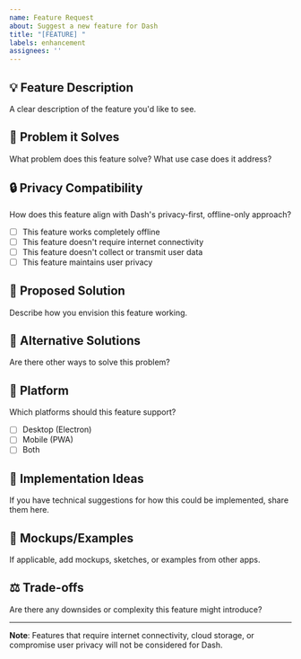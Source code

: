 ```yaml
---
name: Feature Request
about: Suggest a new feature for Dash
title: "[FEATURE] "
labels: enhancement
assignees: ''
---
```


## 💡 Feature Description
A clear description of the feature you'd like to see.

## 🎯 Problem it Solves
What problem does this feature solve? What use case does it address?

## 🔒 Privacy Compatibility
How does this feature align with Dash's privacy-first, offline-only approach?
- [ ] This feature works completely offline
- [ ] This feature doesn't require internet connectivity
- [ ] This feature doesn't collect or transmit user data
- [ ] This feature maintains user privacy

## 🎨 Proposed Solution
Describe how you envision this feature working.

## 🔄 Alternative Solutions
Are there other ways to solve this problem?

## 📱 Platform
Which platforms should this feature support?
- [ ] Desktop (Electron)
- [ ] Mobile (PWA)
- [ ] Both

## 🔧 Implementation Ideas
If you have technical suggestions for how this could be implemented, share them here.

## 📸 Mockups/Examples
If applicable, add mockups, sketches, or examples from other apps.

## ⚖️ Trade-offs
Are there any downsides or complexity this feature might introduce?

---

**Note**: Features that require internet connectivity, cloud storage, or compromise user privacy will not be considered for Dash.
